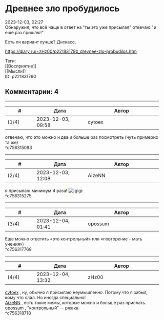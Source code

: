 Древнее зло пробудилось
=======================

  
2023-12-03, 02:27  
 Обнаружил, что всё чаще в ответ на "ты это уже присылал" отвечаю "и ещё раз пришлю!"   
   
 Есть ли вариант лучше? Дискасс.   
  
<https://diary.ru/~zHz00/p221831790_drevnee-zlo-probudilos.htm>  
  
Теги:  
[[Восприятие]]  
[[Мысли]]  
ID: p221831790  


Комментарии: 4
--------------

  


---



|         #         |              Дата              |                     Автор                     |           ID           |
| --- | --- | --- | --- |
| (1/4) | 2023-12-03, 09:58 | cytoex | c756315083 |

  
 отвечаю, что это можно и два и больше раз посмотреть (чуть примерно та же)   
 ^c756315083

---



|         #         |              Дата              |                     Автор                     |           ID           |
| --- | --- | --- | --- |
| (2/4) | 2023-12-03, 12:08 | AizeNN | c756315275 |

  
 я присылаю минимум 4 раза! ![:gigi:](/picture/1134.gif)   
 ^c756315275

---



|         #         |              Дата              |                     Автор                     |           ID           |
| --- | --- | --- | --- |
| (3/4) | 2023-12-04, 01:41 | opossum | c756317768 |

  
 Еще можно ответить «это контрольный» или «повторение - мать учения»)   
 ^c756317768

---



|         #         |              Дата              |                     Автор                     |           ID           |
| --- | --- | --- | --- |
| (4/4) | 2023-12-04, 13:32 | zHz00 | c756318718 |

  
  [cytoex](https://citoex.diary.ru "Только это красиво и только в этом есть смысл")  , ну, обычно я присылаю неумышленно. Потому что я забыл, кому что слал. Но иногда специально!   
  [AizeNN](https://Aizenn.diary.ru "Я не могу есть грибы — я им обещал")  , есть такие мемы, которые можно и больше раз прислать.   
  [opossum](https://pssm.diary.ru "змей о двух головах")  , "контрольный" -- ржака.   
 ^c756318718